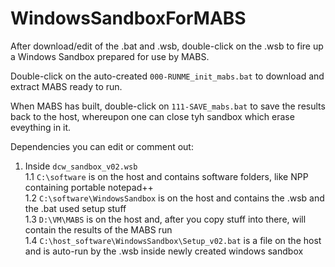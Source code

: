 # WindowsSandboxForMABS

After download/edit of the .bat and .wsb, double-click on the .wsb to fire up a Windows Sandbox prepared for use by MABS.   

Double-click on the auto-created `000-RUNME_init_mabs.bat` to download and extract MABS ready to run.   

When MABS has built, double-click on `111-SAVE_mabs.bat` to save the results back to the host, whereupon one can close tyh sandbox which erase eveything in it.   

Dependencies you can edit or comment out:   
  1. Inside `dcw_sandbox_v02.wsb`   
    1.1 `C:\software` is on the host and contains software folders, like NPP containing portable notepad++   
    1.2 `C:\software\WindowsSandbox` is on the host and contains the .wsb and the .bat used setup stuff   
    1.3 `D:\VM\MABS` is on the host and, after you copy stuff into there, will contain the results of the MABS run   
    1.4 `C:\host_software\WindowsSandbox\Setup_v02.bat` is a file on the host and is auto-run by the .wsb inside newly created windows sandbox
